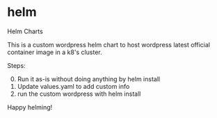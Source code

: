 # helm
Helm Charts

This is a custom wordpress helm chart to host wordpress latest official container image in a k8's cluster.

Steps:
 
0. Run it as-is without doing anything by helm install
1. Update values.yaml to add custom info
2. run the custom wordpress with helm install

Happy helming!
